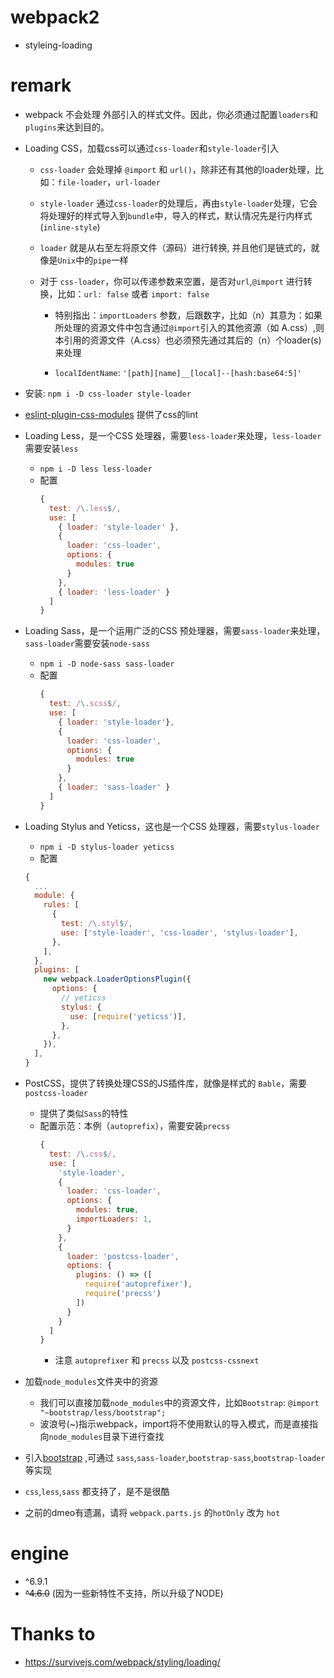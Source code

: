 # webpack2

  + styleing-loading

# remark

  + webpack 不会处理 外部引入的样式文件。因此，你必须通过配置`loaders`和`plugins`来达到目的。
  + Loading CSS，加载css可以通过`css-loader`和`style-loader`引入
    - `css-loader` 会处理掉 `@import` 和 `url()`，除非还有其他的loader处理，比如：`file-loader`，`url-loader`
    - `style-loader` 通过`css-loader`的处理后，再由`style-loader`处理，它会将处理好的样式导入到`bundle`中，导入的样式，默认情况先是行内样式(`inline-style`)

    - `loader` 就是从右至左将原文件（源码）进行转换, 并且他们是链式的，就像是`Unix`中的`pipe`一样

    - 对于 `css-loader`，你可以传递参数来空置，是否对`url`,`@import` 进行转换，比如：`url: false` 或者 `import: false`

      + 特别指出：`importLoaders` 参数，后跟数字，比如（n）其意为：如果所处理的资源文件中包含通过`@import`引入的其他资源（如 A.css）,则本引用的资源文件（A.css）也必须预先通过其后的（n）个loader(s)来处理

      + `localIdentName`: `'[path][name]__[local]--[hash:base64:5]'`


  + 安装: `npm i -D css-loader style-loader`

  + [eslint-plugin-css-modules](https://www.npmjs.com/package/eslint-plugin-css-modules) 提供了css的lint

  + Loading Less，是一个CSS 处理器，需要`less-loader`来处理，`less-loader`需要安装`less`
    - `npm i -D less less-loader`
    - 配置
      ```js
      {
        test: /\.less$/,
        use: [
          { loader: 'style-loader' },
          {
            loader: 'css-loader',
            options: {
              modules: true
            }
          },
          { loader: 'less-loader' }
        ]
      }
      ```
  + Loading Sass，是一个运用广泛的CSS 预处理器，需要`sass-loader`来处理，`sass-loader`需要安装`node-sass`
    - `npm i -D node-sass sass-loader`
    - 配置
      ```js
      {
        test: /\.scss$/,
        use: [
          { loader: 'style-loader'},
          {
            loader: 'css-loader',
            options: {
              modules: true
            }
          },
          { loader: 'sass-loader' }
        ]
      }
      ```
  + Loading Stylus and Yeticss，这也是一个CSS 处理器，需要`stylus-loader`
    - `npm i -D stylus-loader yeticss`
    - 配置
    ```js
    {
      ...
      module: {
        rules: [
          {
            test: /\.styl$/,
            use: ['style-loader', 'css-loader', 'stylus-loader'],
          },
        ],
      },
      plugins: [
        new webpack.LoaderOptionsPlugin({
          options: {
            // yeticss
            stylus: {
              use: [require('yeticss')],
            },
          },
        }),
      ],
    }
    ```

  + PostCSS，提供了转换处理CSS的JS插件库，就像是样式的 `Bable`，需要`postcss-loader`
    - 提供了类似`Sass`的特性
    - 配置示范：本例（`autoprefix`），需要安装`precss`
      ```js
      {
        test: /\.css$/,
        use: [
          'style-loader',
          {
            loader: 'css-loader',
            options: {
              modules: true,
              importLoaders: 1,
            }
          },
          {
            loader: 'postcss-loader',
            options: {
              plugins: () => ([
                require('autoprefixer'),
                require('precss')
              ])
            }
          }
        ]
      }
      ```
      - 注意 `autoprefixer` 和 `precss` 以及 `postcss-cssnext`


  + 加载`node_modules`文件夹中的资源
    - 我们可以直接加载`node_modules`中的资源文件，比如`Bootstrap`: `@import "~bootstrap/less/bootstrap";`
    - 波浪号(~)指示webpack，import将不使用默认的导入模式，而是直接指向`node_modules`目录下进行查找

  + 引入[bootstrap](https://www.npmjs.com/package/bootstrap)  ,可通过 `sass`,`sass-loader`,`bootstrap-sass`,`bootstrap-loader`等实现


  + `css`,`less`,`sass` 都支持了，是不是很酷


  + 之前的dmeo有遗漏，请将 `webpack.parts.js` 的`hotOnly` 改为 `hot`




# engine
 -  ^6.9.1
 -  ~~^4.6.0~~ (因为一些新特性不支持，所以升级了NODE)

# Thanks to

+ https://survivejs.com/webpack/styling/loading/
